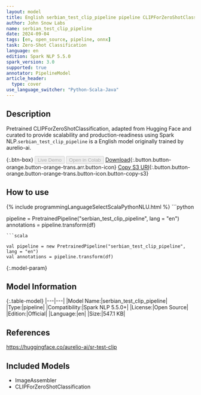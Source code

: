 ```yaml
---
layout: model
title: English serbian_test_clip_pipeline pipeline CLIPForZeroShotClassification from aurelio-ai
author: John Snow Labs
name: serbian_test_clip_pipeline
date: 2024-09-04
tags: [en, open_source, pipeline, onnx]
task: Zero-Shot Classification
language: en
edition: Spark NLP 5.5.0
spark_version: 3.0
supported: true
annotator: PipelineModel
article_header:
  type: cover
use_language_switcher: "Python-Scala-Java"
---
```


## Description

Pretrained CLIPForZeroShotClassification, adapted from Hugging Face and curated to provide scalability and production-readiness using Spark NLP.`serbian_test_clip_pipeline` is a English model originally trained by aurelio-ai.

{:.btn-box}
<button class="button button-orange" disabled>Live Demo</button>
<button class="button button-orange" disabled>Open in Colab</button>
[Download](https://s3.amazonaws.com/auxdata.johnsnowlabs.com/public/models/serbian_test_clip_pipeline_en_5.5.0_3.0_1725456656152.zip){:.button.button-orange.button-orange-trans.arr.button-icon}
[Copy S3 URI](s3://auxdata.johnsnowlabs.com/public/models/serbian_test_clip_pipeline_en_5.5.0_3.0_1725456656152.zip){:.button.button-orange.button-orange-trans.button-icon.button-copy-s3}

## How to use



<div class="tabs-box" markdown="1">
{% include programmingLanguageSelectScalaPythonNLU.html %}
```python

pipeline = PretrainedPipeline("serbian_test_clip_pipeline", lang = "en")
annotations =  pipeline.transform(df)   

```
```scala

val pipeline = new PretrainedPipeline("serbian_test_clip_pipeline", lang = "en")
val annotations = pipeline.transform(df)

```
</div>

{:.model-param}
## Model Information

{:.table-model}
|---|---|
|Model Name:|serbian_test_clip_pipeline|
|Type:|pipeline|
|Compatibility:|Spark NLP 5.5.0+|
|License:|Open Source|
|Edition:|Official|
|Language:|en|
|Size:|547.1 KB|

## References

https://huggingface.co/aurelio-ai/sr-test-clip

## Included Models

- ImageAssembler
- CLIPForZeroShotClassification